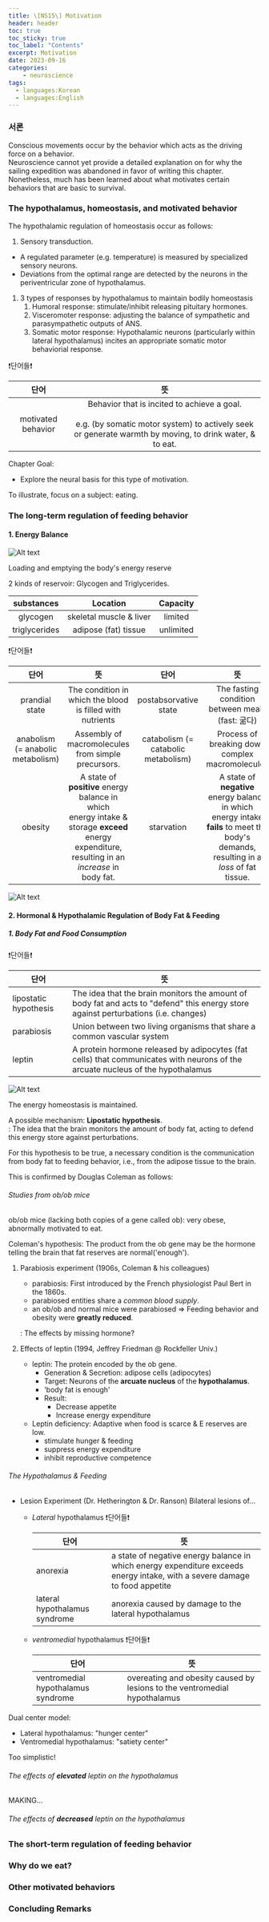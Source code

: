 ```yaml
---
title: \[NS15\] Motivation
header: header
toc: true
toc_sticky: true
toc_label: "Contents"
excerpt: Motivation
date: 2023-09-16
categories:
    - neuroscience
tags:
  - languages:Korean
  - languages:English
---
```


### 서론

Conscious movements occur by the behavior which acts as the driving force on a behavior.<br>
Neuroscience cannot yet provide a detailed explanation on for why the sailing expedition was abandoned in favor of writing this chapter. Nonetheless, much has been learned about what motivates certain behaviors that are basic to survival.

### The hypothalamus, homeostasis, and motivated behavior

The hypothalamic regulation of homeostasis occur as follows:

1. Sensory transduction.
- A regulated parameter (e.g. temperature) is measured by specialized sensory neurons.
- Deviations from the optimal range are detected by the neurons in the periventricular zone of hypothalamus.
1. 3 types of responses by hypothalamus to maintain bodily homeostasis
   1. Humoral response: stimulate/inhibit releasing pituitary hormones.
   2. Visceromoter response: adjusting the balance of sympathetic and parasympathetic outputs of ANS.
   3. Somatic motor response: Hypothalamic neurons (particularly within lateral hypothalamus) incites an appropriate somatic motor behaviorial response.

❗단어들❗<br>

| 단어 | 뜻 |
| :---: | :---: |
| motivated behavior | Behavior that is incited to achieve a goal. <br><br> e.g. (by somatic motor system) to actively seek or generate warmth by moving, to drink water, & to eat. |

Chapter Goal:
- Explore the neural basis for this type of motivation.

To illustrate, focus on a subject: eating.

### The long-term regulation of feeding behavior

#### 1. Energy Balance

![Alt text](/images/ns15-E-reservoir.png)

Loading and emptying the body's energy reserve

2 kinds of reservoir: Glycogen and Triglycerides.

| substances | Location | Capacity |
| :---: | :---: | :---: |
| glycogen | skeletal muscle & liver | limited |
| triglycerides | adipose (fat) tissue | unlimited |

❗단어들❗

| 단어 | 뜻 | 단어 | 뜻 |
| :---: | :---: | :---: | :---: |
| prandial state | The condition in which the blood is filled with nutrients | postabsorvative state | The fasting condition between meals (fast: 굶다) |
| anabolism  (= anabolic metabolism) | Assembly of macromolecules from simple precursors. | catabolism (= catabolic metabolism) | Process of breaking down complex macromolecules |
| obesity | A state of **positive** energy balance in which<br> energy intake & storage **exceed** energy expenditure, resulting in an *increase* in body fat. | starvation | A state of **negative** energy balance in which<br> energy intake **fails** to meet the body's demands, resulting in a *loss* of fat tissue. |

![Alt text](/images/ns15-energy-balance.png)

#### 2. Hormonal & Hypothalamic Regulation of Body Fat & Feeding

##### 1. Body Fat and Food Consumption

❗단어들❗

| 단어 | 뜻 |
| --- | --- |
| lipostatic hypothesis | The idea that the brain monitors the amount of body fat and acts to "defend" this energy store against perturbations (i.e. changes) |
| parabiosis | Union between two living organisms that share a common vascular system |
| leptin | A protein hormone released by adipocytes (fat cells) that communicates with neurons of the arcuate nucleus of the hypothalamus |

![Alt text](/images/ns15-body-weight-maintainence.png)

The energy homeostasis is maintained.

A possible mechanism: **Lipostatic hypothesis**.<br>
: The idea that the brain monitors the amount of body fat, acting to defend this energy store against perturbations.

For this hypothesis to be true, a necessary condition is the communication from body fat to feeding behavior, i.e., from the adipose tissue to the brain.

This is confirmed by Douglas Coleman as follows:

###### Studies from ob/ob mice

ob/ob mice (lacking both copies of a gene called ob): very obese, abnormally motivated to eat.

Coleman's hypothesis: The product from the ob gene may be the hormone telling the brain that fat reserves are normal('enough').

1. Parabiosis experiment (1906s, Coleman & his colleagues)
   - parabiosis: First introduced by the French physiologist Paul Bert in the 1860s.
   - parabiosed entities share a *common blood supply*.
   - an ob/ob and normal mice were parabiosed => Feeding behavior and obesity were **greatly reduced**.
  
   : The effects by missing hormone?
2. Effects of leptin (1994, Jeffrey Friedman @ Rockfeller Univ.)
   - leptin: The protein encoded by the ob gene.
     - Generation & Secretion: adipose cells (adipocytes)
     - Target: Neurons of the **arcuate nucleus** of the **hypothalamus**.
     - 'body fat is enough'
     - Result:
       - Decrease appetite
       - Increase energy expenditure
   - Leptin deficiency: Adaptive when food is scarce & E reserves are low.
     - stimulate hunger & feeding
     - suppress energy expenditure
     - inhibit reproductive competence

###### The Hypothalamus & Feeding

- Lesion Experiment (Dr. Hetherington & Dr. Ranson)
  Bilateral lesions of...
  - *Lateral* hypothalamus
    ❗단어들❗

    | 단어 | 뜻 |
    | --- | --- |
    | anorexia | a state of negative energy balance in which energy expenditure exceeds energy intake, with a severe damage to food appetite |
    | lateral hypothalamus syndrome | anorexia caused by damage to the lateral hypothalamus |

  - *ventromedial* hypothalamus
    ❗단어들❗

    | 단어 | 뜻 |
    | --- | --- |
    | ventromedial hypothalamus syndrome | overeating and obesity caused by lesions to the ventromedial hypothalamus |

Dual center model:
- Lateral hypothalamus: "hunger center"
- Ventromedial hypothalamus: "satiety center"

Too simplistic!

###### The effects of **elevated** leptin on the hypothalamus

MAKING...

###### The effects of **decreased** leptin on the hypothalamus



### The short-term regulation of feeding behavior



### Why do we eat?

### Other motivated behaviors

### Concluding Remarks
